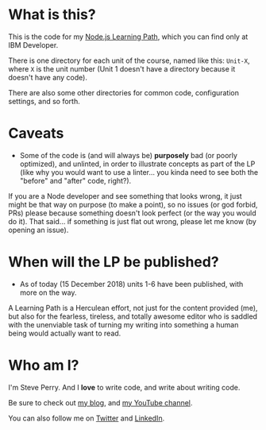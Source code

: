 # What is this?

This is the code for my [Node.js Learning Path](https://developer.ibm.com/articles/learn-node-unit-1-overview-nodejs-learning-path/), which you can find only at IBM Developer.

There is one directory for each unit of the course, named like this: `Unit-X`, where `X` is the unit number (Unit 1 doesn't have a directory because it doesn't have any code).

There are also some other directories for common code, configuration settings, and so forth.

# Caveats

* Some of the code is (and will always be) **purposely** bad (or poorly optimized), and unlinted, in order to illustrate concepts as part of the LP (like why you would want to use a linter... you kinda need to see both the "before" and "after" code, right?). 

If you are a Node developer and see something that looks wrong, it just might be that way on purpose (to make a point), so no issues (or god forbid, PRs) please because something doesn't look perfect (or the way you would do it). That said... if something is just flat out wrong, please let me know (by opening an issue).

# When will the LP be published?

* As of today (15 December 2018) units 1-6 have been published, with more on the way. 

A Learning Path is a Herculean effort, not just for the content provided (me), but also for the fearless, tireless, and totally awesome editor who is saddled with the unenviable task of turning my writing into something a human being would actually want to read.

# Who am I?

I'm Steve Perry. And I **love** to write code, and write about writing code.

Be sure to check out [my blog](https://jstevenperry.wordpress.com/), and [my YouTube channel](https://www.youtube.com/channel/UCAoqQ5DnRyLisPdzUodMrww).

You can also follow me on [Twitter](https://twitter.com/jstevenperry) and [LinkedIn](https://www.linkedin.com/in/jstevenperry1/).
